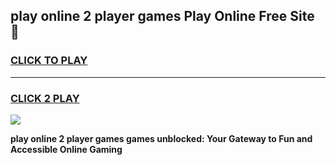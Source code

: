 
## play online 2 player games Play Online Free Site 👋
<h3>
<a href="https://download.freeplayer.one?title=play_online_2_player_games&ref=21F">CLICK TO PLAY</a></h3>
<hr>

<h3>
<a href="https://download.freeplayer.one?title=play_online_2_player_games&ref=21F">CLICK 2 PLAY</a>
  
</h3>

<a href="https://download.freeplayer.one?title=play_online_2_player_games&ref=21F"><img src="https://cdnb.artstation.com/p/assets/images/images/032/539/853/original/anto-thomas-button-gif.gif"></a>


**play online 2 player games games unblocked: Your Gateway to Fun and Accessible Online Gaming**
